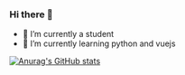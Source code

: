 ### Hi there 👋

<!--
**superXdev/superXdev** is a ✨ _special_ ✨ repository because its `README.md` (this file) appears on your GitHub profile.

Here are some ideas to get you started:

- 🔭 I’m currently student
- 🌱 I’m currently learning python and vuejs
-->
- 🔭 I’m currently a student
- 🌱 I’m currently learning python and vuejs

[![Anurag's GitHub stats](https://github-readme-stats.vercel.app/api?username=superXdev)](https://github.com/anuraghazra/github-readme-stats)

